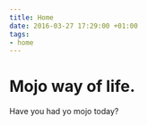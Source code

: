 ```yaml
---
title: Home
date: 2016-03-27 17:29:00 +01:00
tags:
- home
---
```


# Mojo way of life.
Have you had yo mojo today?
